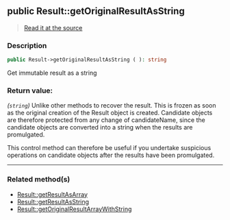 ## public Result::getOriginalResultAsString

> [Read it at the source](https://github.com/julien-boudry/Condorcet/blob/master/src/Result.php#L242)

### Description    

```php
public Result->getOriginalResultAsString ( ): string
```

Get immutable result as a string
    

### Return value:   

*(`string`)* Unlike other methods to recover the result. This is frozen as soon as the original creation of the Result object is created.
Candidate objects are therefore protected from any change of candidateName, since the candidate objects are converted into a string when the results are promulgated.

This control method can therefore be useful if you undertake suspicious operations on candidate objects after the results have been promulgated.


---------------------------------------

### Related method(s)      

* [Result::getResultAsArray](/Docs/ApiReferences/Result%20Class/public%20Result--getResultAsArray.md)    
* [Result::getResultAsString](/Docs/ApiReferences/Result%20Class/public%20Result--getResultAsString.md)    
* [Result::getOriginalResultArrayWithString](/Docs/ApiReferences/Result%20Class/public%20Result--getOriginalResultArrayWithString.md)    
